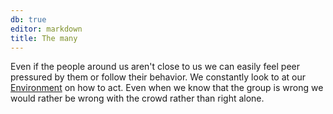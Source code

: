 ```yaml
---
db: true
editor: markdown
title: The many
---
```


Even if the people around us aren\'t close to us we can easily feel peer
pressured by them or follow their behavior. We constantly look to at our
[Environment](/database/environment) on how to act.
Even when we know that the group is wrong we would rather be wrong with
the crowd rather than right alone.
